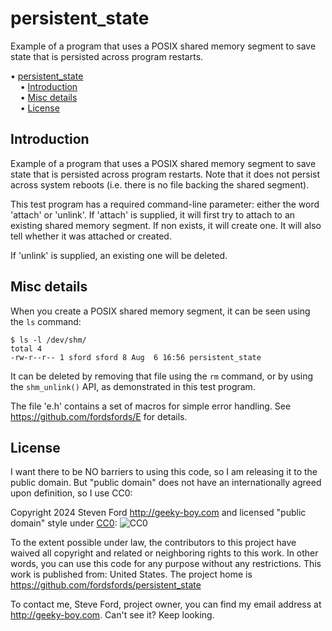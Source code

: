 # persistent_state

Example of a program that uses a POSIX shared memory segment to save state
that is persisted across program restarts.


<!-- mdtoc-start -->
&bull; [persistent_state](#persistent_state)  
&nbsp;&nbsp;&nbsp;&nbsp;&bull; [Introduction](#introduction)  
&nbsp;&nbsp;&nbsp;&nbsp;&bull; [Misc details](#misc-details)  
&nbsp;&nbsp;&nbsp;&nbsp;&bull; [License](#license)  
<!-- TOC created by '/home/sford/bin/mdtoc.pl README.md' (see https://github.com/fordsfords/mdtoc) -->
<!-- mdtoc-end -->


## Introduction

Example of a program that uses a POSIX shared memory segment to save state
that is persisted across program restarts.
Note that it does not persist across system reboots (i.e. there is no file
backing the shared segment).

This test program has a required command-line parameter: either the word
'attach' or 'unlink'.
If 'attach' is supplied, it will first try to attach to an existing
shared memory segment.
If non exists, it will create one.
It will also tell whether it was attached or created.

If 'unlink' is supplied, an existing one will be deleted.


## Misc details

When you create a POSIX shared memory segment, it can be seen using the `ls`
command:
````
$ ls -l /dev/shm/
total 4
-rw-r--r-- 1 sford sford 8 Aug  6 16:56 persistent_state
````

It can be deleted by removing that file using the `rm` command, or by using
the `shm_unlink()` API, as demonstrated in this test program.

The file 'e.h' contains a set of macros for simple error handling.
See https://github.com/fordsfords/E for details.


## License

I want there to be NO barriers to using this code, so I am releasing it to the public domain.  But "public domain" does not have an internationally agreed upon definition, so I use CC0:

Copyright 2024 Steven Ford http://geeky-boy.com and licensed
"public domain" style under
[CC0](http://creativecommons.org/publicdomain/zero/1.0/):
![CC0](https://licensebuttons.net/p/zero/1.0/88x31.png "CC0")

To the extent possible under law, the contributors to this project have
waived all copyright and related or neighboring rights to this work.
In other words, you can use this code for any purpose without any
restrictions.  This work is published from: United States.  The project home
is https://github.com/fordsfords/persistent_state

To contact me, Steve Ford, project owner, you can find my email address
at http://geeky-boy.com.  Can't see it?  Keep looking.
